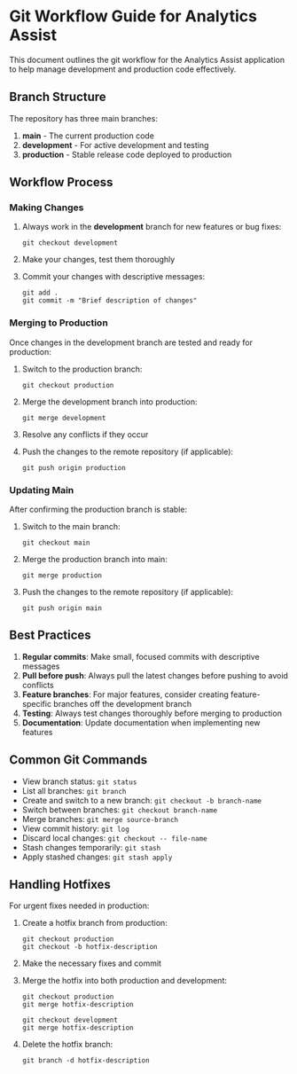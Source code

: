# Git Workflow Guide for Analytics Assist

This document outlines the git workflow for the Analytics Assist application to help manage development and production code effectively.

## Branch Structure

The repository has three main branches:

1. **main** - The current production code
2. **development** - For active development and testing
3. **production** - Stable release code deployed to production

## Workflow Process

### Making Changes

1. Always work in the **development** branch for new features or bug fixes:
   ```
   git checkout development
   ```

2. Make your changes, test them thoroughly

3. Commit your changes with descriptive messages:
   ```
   git add .
   git commit -m "Brief description of changes"
   ```

### Merging to Production

Once changes in the development branch are tested and ready for production:

1. Switch to the production branch:
   ```
   git checkout production
   ```

2. Merge the development branch into production:
   ```
   git merge development
   ```

3. Resolve any conflicts if they occur

4. Push the changes to the remote repository (if applicable):
   ```
   git push origin production
   ```

### Updating Main

After confirming the production branch is stable:

1. Switch to the main branch:
   ```
   git checkout main
   ```

2. Merge the production branch into main:
   ```
   git merge production
   ```

3. Push the changes to the remote repository (if applicable):
   ```
   git push origin main
   ```

## Best Practices

1. **Regular commits**: Make small, focused commits with descriptive messages
2. **Pull before push**: Always pull the latest changes before pushing to avoid conflicts
3. **Feature branches**: For major features, consider creating feature-specific branches off the development branch
4. **Testing**: Always test changes thoroughly before merging to production
5. **Documentation**: Update documentation when implementing new features

## Common Git Commands

- View branch status: `git status`
- List all branches: `git branch`
- Create and switch to a new branch: `git checkout -b branch-name`
- Switch between branches: `git checkout branch-name`
- Merge branches: `git merge source-branch`
- View commit history: `git log`
- Discard local changes: `git checkout -- file-name`
- Stash changes temporarily: `git stash`
- Apply stashed changes: `git stash apply`

## Handling Hotfixes

For urgent fixes needed in production:

1. Create a hotfix branch from production:
   ```
   git checkout production
   git checkout -b hotfix-description
   ```

2. Make the necessary fixes and commit

3. Merge the hotfix into both production and development:
   ```
   git checkout production
   git merge hotfix-description
   
   git checkout development
   git merge hotfix-description
   ```

4. Delete the hotfix branch:
   ```
   git branch -d hotfix-description
   ```